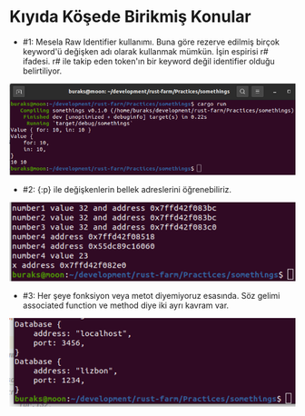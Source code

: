 # Kıyıda Köşede Birikmiş Konular

- #1: Mesela Raw Identifier kullanımı. Buna göre rezerve edilmiş birçok keyword'ü değişken adı olarak kullanmak mümkün. İşin espirisi r# ifadesi. r# ile takip eden token'ın bir keyword değil identifier olduğu belirtiliyor.

![../images/somethings_01.png](../images/somethings_01.png)

- #2: {:p} ile değişkenlerin bellek adreslerini öğrenebiliriz.

![../images/somethings_02.png](../images/somethings_02.png)

- #3: Her şeye fonksiyon veya metot diyemiyoruz esasında. Söz gelimi associated function ve method diye iki ayrı kavram var.

![../images/somethings_03.png](../images/somethings_03.png)